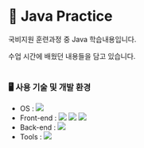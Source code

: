 # 📙 Java Practice

국비지원 훈련과정 중 Java 학습내용입니다.

수업 시간에 배웠던 내용들을 담고 있습니다.
<br><br>

### 🖥 사용 기술 및 개발 환경
* OS : <img src="https://img.shields.io/badge/windows 11-0078D4?style=for-the-badge&logo=windows11&logoColor=white">
* Front-end : <img src="https://img.shields.io/badge/HTML5-E34F26?style=for-the-badge&logo=HTML5&logoColor=white"> <img src="https://img.shields.io/badge/CSS3-1572B6?style=for-the-badge&logo=CSS3&logoColor=white"> <img src="https://img.shields.io/badge/JavaScript-F7DF1E?style=for-the-badge&logo=JavaScript&logoColor=black"> 
* Back-end : <img src="https://img.shields.io/badge/Java-3776AB?style=for-the-badge&logo=Java&logoColor=white">
* Tools : <img src="https://img.shields.io/badge/Eclipse IDE-2C2255?style=for-the-badge&logo=Eclipse IDE&logoColor=white">
